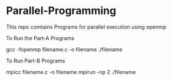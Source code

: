 # Parallel-Programming
This repo comtains Programs for parallel execution using openmp 

To Run the Part-A Programs 


gcc -fopenmp filename.c -o filename
./filename

To Run Part-B Programs


mpicc filename.c -o filename
mpirun -np 2 ./filename

